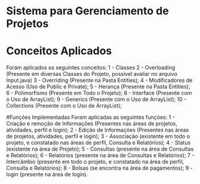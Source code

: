 # Sistema para Gerenciamento de Projetos
# Conceitos Aplicados
Foram aplicados os seguintes conceitos:
  1 - Classes
  2 - Overloading (Presente em diversas Classes do Projeto, possível avaliar no arquivo Input.java)
  3 - Overriding (Presente na Pasta Entities);
  4 - Modificadores de Acesso (Uso de Public e Private);
  5 - Herança (Presente na Pasta Entities);
  6 - Polimorfismo (Presente em Todo o Projeto);
  8 - Interface (Presente com o Uso de ArrayList);
  9 - Generics (Presente com o Uso de ArrayList);
  10 - Collections (Presente com o Uso de ArrayList);
  
#Funções Implementadas
Foram aplicadas as seguintes funções:
  1 - Criação e remoção de Informações (Presentes nas áreas de projetos, atividades, perfil e login);
  2 - Edição de Informações (Presentes nas áreas de projetos, atividades, perfil e login);
  3 - Associação (existente em todo o projeto, e constatado nas áreas de perfil, Consulta e Relatórios);
  4 - Status (existente na área de Projeto);
  5 - Consultas (presente na área de Consultas e Relatórios);
  6 - Relatórios (presente na área de Consultas e Relatórios);
  7 - Intercâmbio (presente em todo o projeto, e constatado na área de perfil, Consulta e Relatórios);
  8 - Bolsas (se encontra na área de pagamentos);
  9 - login (presente na área de login).
